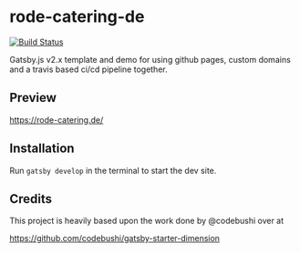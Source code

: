 # rode-catering-de

[![Build Status](https://travis-ci.org/BernhardRode/metzgerei-rode-de.svg?branch=master)](https://travis-ci.org/BernhardRode/metzgerei-rode-de)

Gatsby.js v2.x template and demo for using github pages, custom domains and a travis based ci/cd pipeline together.

## Preview

https://rode-catering.de/

## Installation

Run `gatsby develop` in the terminal to start the dev site.

## Credits

This project is heavily based upon the work done by @codebushi over at

https://github.com/codebushi/gatsby-starter-dimension
